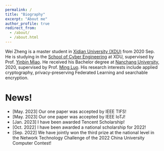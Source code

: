 ```yaml
---
permalink: /
title: "Biography"
excerpt: "About me"
author_profile: true
redirect_from: 
  - /about/
  - /about.html
---
```


Wei Zheng is a master student in [Xidian University (XDU)](https://en.xidian.edu.cn/) from 2020 Sep. He is studying in the [School of Cyber Engineering](https://ce.xidian.edu.cn/) at XDU, supervised by Prof. [Yinbin Miao](https://web.xidian.edu.cn/ybmiao/index.html). He received his Bachelor degree at [Nanchang University](http://www.ncu.edu.cn/), 2020, supervised by Prof. [Ming Luo](https://soft.ncu.edu.cn/szdw/msfc/L/a6f42443cc9f43d6a9d3fc2f1e455319.htm). His research interests include applied cryptography, privacy-preserving Federated Learning and searchable encryption. 


News!
======
- \[May. 2023\] Our one paper was accepted by IEEE TIFS!
- \[May. 2023\] Our one paper was accepted by IEEE IoTJ!
- \[Jan. 2023\] I have been awarded Tencent Scholarship!
- \[Oct. 2022\] I have been awarded a national scholarship for 2022!
- \[Sep. 2022\] We have jointly won the third prize at the national level in the Network Technology Challenge of the 2022 China University Computer Contest!

